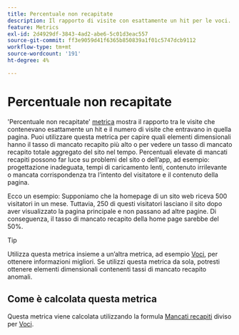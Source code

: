 ```yaml
---
title: Percentuale non recapitate
description: Il rapporto di visite con esattamente un hit per le voci.
feature: Metrics
exl-id: 2d4929df-3843-4ad2-abe6-5c01d3eac557
source-git-commit: ff3e9059d41f6365b850839a1f01c5747dcb9112
workflow-type: tm+mt
source-wordcount: '191'
ht-degree: 4%

---
```


# Percentuale non recapitate

&#39;Percentuale non recapitate&#39; [metrica](overview.md) mostra il rapporto tra le visite che contenevano esattamente un hit e il numero di visite che entravano in quella pagina. Puoi utilizzare questa metrica per capire quali elementi dimensionali hanno il tasso di mancato recapito più alto o per vedere un tasso di mancato recapito totale aggregato del sito nel tempo. Percentuali elevate di mancati recapiti possono far luce su problemi del sito o dell’app, ad esempio: progettazione inadeguata, tempi di caricamento lenti, contenuto irrilevante o mancata corrispondenza tra l’intento del visitatore e il contenuto della pagina.

Ecco un esempio: Supponiamo che la homepage di un sito web riceva 500 visitatori in un mese. Tuttavia, 250 di questi visitatori lasciano il sito dopo aver visualizzato la pagina principale e non passano ad altre pagine. Di conseguenza, il tasso di mancato recapito della home page sarebbe del 50%.

>[!TIP]
>
>Utilizza questa metrica insieme a un’altra metrica, ad esempio [Voci](entries.md), per ottenere informazioni migliori. Se utilizzi questa metrica da sola, potresti ottenere elementi dimensionali contenenti tassi di mancato recapito anomali.

## Come è calcolata questa metrica

Questa metrica viene calcolata utilizzando la formula [Mancati recapiti](bounces.md) diviso per [Voci](entries.md).
